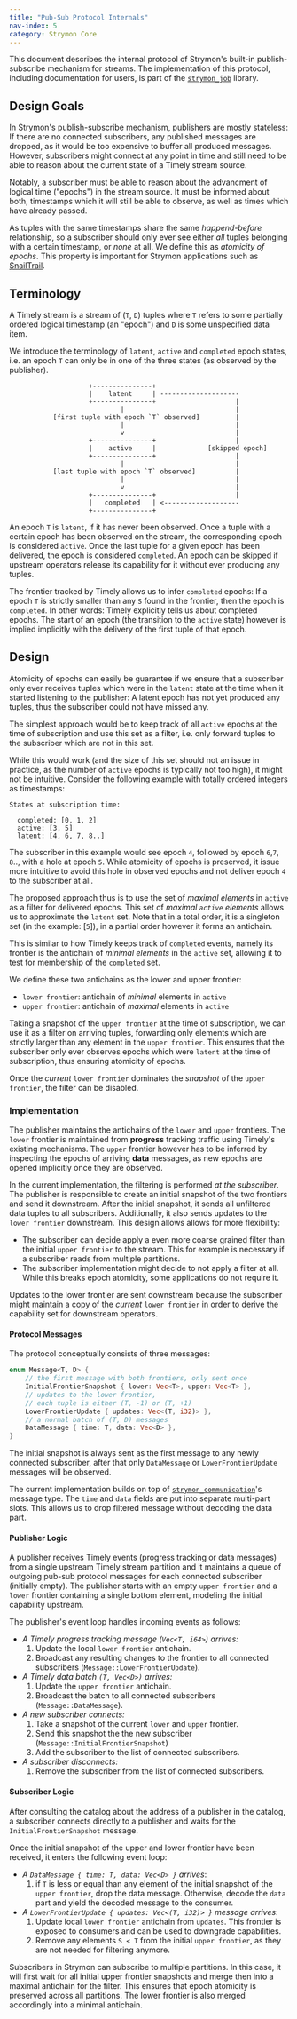 ```yaml
---
title: "Pub-Sub Protocol Internals"
nav-index: 5
category: Strymon Core
---
```


This document describes the internal protocol of Strymon's built-in
publish-subscribe mechanism for streams. The implementation of this protocol,
including documentation for users, is part of the [`strymon_job`][1] library.

## Design Goals

In Strymon's publish-subscribe mechanism, publishers are mostly stateless:
If there are no connected subscribers, any published messages are dropped, as
it would be too expensive to buffer all produced messages.
However, subscribers might connect at any point in time and still need to be
able to reason about the current state of a Timely stream source.

Notably, a subscriber must be able to reason about the advancment of logical
time ("epochs") in the stream source. It must be informed about both,
timestamps which it will still be able to observe, as well as times which have
already passed.

As tuples with the same timestamps share the same *happend-before* relationship,
so a subscriber should only ever see either *all* tuples belonging with a
certain timestamp, or *none* at all. We define this as *atomicity of epochs*.
This property is important for Strymon applications such as
[SnailTrail](https://github.com/strymon-system/snailtrail).

## Terminology

A Timely stream is a stream of (`T`, `D`) tuples where `T` refers to some
partially ordered logical timestamp (an "epoch") and `D` is some unspecified
data item.

We introduce the terminology of `latent`, `active` and `completed` epoch states,
i.e. an epoch `T` can only be in one of the three states (as observed by
the publisher).

                        +---------------+
                        |    latent     | --------------------
                        +---------------+                    |
                                |                            |
               [first tuple with epoch `T` observed]         |
                                |                            |
                                v                            |
                        +---------------+                    |
                        |    active     |             [skipped epoch]
                        +---------------+                    |
                                |                            |
               [last tuple with epoch `T` observed]          |
                                |                            |
                                v                            |
                        +---------------+                    |
                        |   completed   | <-------------------
                        +---------------+


An epoch `T` is `latent`, if it has never been observed. Once a tuple with a
certain epoch has been observed on the stream, the corresponding epoch is
considered `active`. Once the last tuple for a given epoch has been delivered,
the epoch is considered `completed`. An epoch can be skipped if upstream
operators release its capability for it without ever producing any tuples.

The frontier tracked by Timely allows us to infer `completed` epochs: If a
epoch `T` is strictly smaller than any `S` found in the frontier, then the
epoch is `completed`. In other words: Timely explicitly tells us about
completed epochs. The start of an epoch (the transition to the `active` state)
however is implied implicitly with the delivery of the first tuple of that
epoch.

## Design

Atomicity of epochs can easily be guarantee if we ensure that a subscriber
only ever receives tuples which were in the `latent` state at the time when it
started listening to the publisher: A latent epoch has not yet produced any
tuples, thus the subscriber could not have missed any.

The simplest approach would be to keep track of all `active` epochs at the time
of subscription and use this set as a filter, i.e. only forward tuples to the
subscriber which are not in this set.

While this would work (and the size of this set should not an issue in
practice, as the number of `active` epochs is typically not too high), it might
not be intuitive. Consider the following example with totally ordered integers
as timestamps:

    States at subscription time:

      completed: [0, 1, 2]
      active: [3, 5]
      latent: [4, 6, 7, 8..]

The subscriber in this example would see epoch `4`, followed by epoch `6`,`7`,
`8`.., with a hole at epoch `5`. While atomicity of epochs is preserved, it issue
more intuitive to avoid this hole in observed epochs and not deliver epoch
`4` to the subscriber at all.

The proposed approach thus is to use the set of *maximal elements* in `active`
as a filter for delivered epochs. This set of *maximal `active`
elements* allows us to approximate the `latent` set. Note that in a total order,
it is a singleton set (in the example: [`5`]), in a partial order however it
forms an antichain.

This is similar to how Timely keeps track of `completed` events, namely
its frontier is the antichain of *minimal elements* in the `active` set,
allowing it to test for membership of the `completed` set.

We define these two antichains as the lower and upper frontier:

  - `lower frontier`: antichain of *minimal* elements in `active`
  - `upper frontier`: antichain of *maximal* elements in `active`

Taking a snapshot of the `upper frontier` at the time of subscription, we can
use it as a filter on arriving tuples, forwarding only elements which are
strictly larger than any element in the `upper frontier`. This ensures that
the subscriber only ever observes epochs which were `latent` at the time of
subscription, thus ensuring atomicity of epochs.

Once the *current* `lower frontier` dominates the *snapshot* of the
`upper frontier`, the filter can be disabled.

### Implementation

The publisher maintains the antichains of the `lower` and `upper` frontiers.
The `lower` frontier is maintained from **progress** tracking traffic using
Timely's existing mechanisms. The `upper` frontier however has to be inferred
by inspecting the epochs of arriving **data** messages, as new epochs are opened
implicitly once they are observed.

In the current implementation, the filtering is performed *at the subscriber*.
The publisher is responsible to create an initial snapshot of the two frontiers
and send it downstream. After the initial snapshot, it sends all unfiltered
data tuples to all subscribers. Additionally, it also sends updates to the
`lower frontier` downstream. This design allows allows for more flexibility:

  - The subscriber can decide apply a even more coarse grained filter
    than the initial `upper frontier` to the stream. This for example is
    necessary if a subscriber reads from multiple partitions.
  - The subscriber implementation might decide to not apply a filter at all.
    While this breaks epoch atomicity, some applications do not require it.

Updates to the lower frontier are sent downstream because the subscriber might
maintain a copy of the *current* `lower frontier` in order to derive the
capability set for downstream operators.

#### Protocol Messages

The protocol conceptually consists of three messages:

```rust
enum Message<T, D> {
    // the first message with both frontiers, only sent once
    InitialFrontierSnapshot { lower: Vec<T>, upper: Vec<T> },
    // updates to the lower frontier,
    // each tuple is either (T, -1) or (T, +1)
    LowerFrontierUpdate { updates: Vec<(T, i32)> },
    // a normal batch of (T, D) messages
    DataMessage { time: T, data: Vec<D> },
}
```

The initial snapshot is always sent as the first message to any newly connected
subscriber, after that only `DataMessage` or `LowerFrontierUpdate` messages
will be observed.

The current implementation builds on top of [`strymon_communication`][2]'s
message type. The `time` and `data` fields are put into separate multi-part
slots. This allows us to drop filtered message without decoding the data part.

#### Publisher Logic

A publisher receives Timely events (progress tracking or data messages) from
a single upstream Timely stream partition and it maintains a queue of outgoing
pub-sub protocol messages for each connected subscriber (initially empty).
The publisher starts with an empty `upper frontier` and a `lower` frontier
containing a single bottom element, modeling the initial capability upstream.

The publisher's event loop handles incoming events as follows:

  - *A Timely progress tracking message (`Vec<T, i64>`) arrives:*
    1. Update the local `lower frontier` antichain.
    2. Broadcast any resulting changes to the frontier to all connected
       subscribers (`Message::LowerFrontierUpdate`).
  - *A Timely data batch  `(T, Vec<D>)` arrives:*
    1. Update the `upper frontier` antichain.
    2. Broadcast the batch to all connected subscribers (`Message::DataMessage`).
  - *A new subscriber connects:*
    1. Take a snapshot of the current `lower` and `upper` frontier.
    2. Send this snapshot the the new subscriber
       (`Message::InitialFrontierSnapshot`)
    3. Add the subscriber to the list of connected subscribers.
  - *A subscriber disconnects:*
    1. Remove the subscriber from the list of connected subscribers.

#### Subscriber Logic

After consulting the catalog about the address of a publisher in the catalog,
a subscriber connects directly to a publisher and waits for the
`InitialFrontierSnapshot` message.

Once the initial snapshot of the upper and lower frontier have been received,
it enters the following event loop:

  - *A `DataMessage { time: T, data: Vec<D> }` arrives*:
      1. if `T` is less or equal than any element of the initial snapshot
        of the `upper frontier`, drop the data message. Otherwise, decode
        the `data` part and yield the decoded message to the consumer.
  - *A `LowerFrontierUpdate { updates: Vec<(T, i32)> }` message arrives*:
      1. Update local `lower frontier` antichain from `updates`. This frontier
         is exposed to consumers and can be used to downgrade capabilities.
      2. Remove any elements `S < T` from the initial `upper frontier`, as they
         are not needed for filtering anymore.

Subscribers in Strymon can subscribe to multiple partitions. In this case,
it will first wait for all initial upper frontier snapshots and merge then into
a maximal antichain for the filter. This ensures that epoch atomicity is
preserved across all partitions. The lower frontier is also merged accordingly
into a minimal antichain.

[1]: https://strymon-system.github.io/strymon-core/strymon_job/index.html
[2]: https://strymon-system.github.io/strymon-core/strymon_communication/index.html

